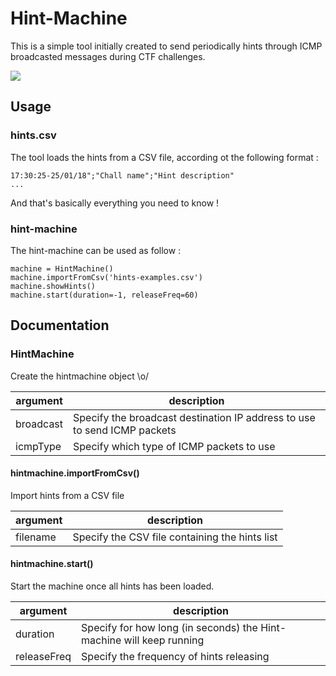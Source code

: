 # Hint-Machine

This is a simple tool initially created to send periodically hints through ICMP broadcasted messages during CTF challenges.

![](https://i.imgur.com/W3wyHTH.jpg)

## Usage

### hints.csv
The tool loads the hints from a CSV file, according ot the following format :

```
17:30:25-25/01/18";"Chall name";"Hint description"
...
```

And that's basically everything you need to know !


### hint-machine

The hint-machine can be used as follow :

```
machine = HintMachine()
machine.importFromCsv('hints-examples.csv')
machine.showHints()
machine.start(duration=-1, releaseFreq=60)
```



## Documentation

### HintMachine

Create the hintmachine object \o/

| argument | description |
| --- | --- |
| broadcast | Specify the broadcast destination IP address to use to send ICMP packets |
| icmpType | Specify which type of ICMP packets to use  |


#### hintmachine.importFromCsv()

Import hints from a CSV file

| argument | description |
| --- | --- |
| filename | Specify the CSV file containing the hints list  |

#### hintmachine.start()

Start the machine once all hints has been loaded.

| argument | description |
| --- | --- |
| duration | Specify for how long (in seconds) the Hint-machine will keep running  |
| releaseFreq | Specify the frequency of hints releasing |
